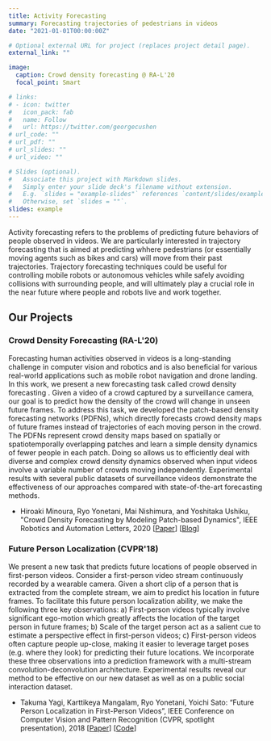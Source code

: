 ```yaml
---
title: Activity Forecasting
summary: Forecasting trajectories of pedestrians in videos
date: "2021-01-01T00:00:00Z"

# Optional external URL for project (replaces project detail page).
external_link: ""

image:
  caption: Crowd density forecasting @ RA-L'20
  focal_point: Smart

# links:
# - icon: twitter
#   icon_pack: fab
#   name: Follow
#   url: https://twitter.com/georgecushen
# url_code: ""
# url_pdf: ""
# url_slides: ""
# url_video: ""

# Slides (optional).
#   Associate this project with Markdown slides.
#   Simply enter your slide deck's filename without extension.
#   E.g. `slides = "example-slides"` references `content/slides/example-slides.md`.
#   Otherwise, set `slides = ""`.
slides: example
---
```


Activity forecasting refers to the problems of predicting future behaviors of people observed in videos. We are particularly interested in trajectory forecasting that is aimed at predicting whhere pedestrians (or essentially moving agents such as bikes and cars) will move from their past trajectories. Trajectory forecasting techniques could be useful for controlling mobile robots or autonomous vehicles while safely avoiding collisions with surrounding people, and will ultimately play a crucial role in the near future where people and robots live and work together.


## Our Projects
### Crowd Density Forecasting (RA-L'20)
Forecasting human activities observed in videos is a long-standing challenge in computer vision and robotics and is also beneficial for various real-world applications such as mobile robot navigation and drone landing. In this work, we present a new forecasting task called crowd density forecasting . Given a video of a crowd captured by a surveillance camera, our goal is to predict how the density of the crowd will change in unseen future frames. To address this task, we developed the patch-based density forecasting networks (PDFNs), which directly forecasts crowd density maps of future frames instead of trajectories of each moving person in the crowd. The PDFNs represent crowd density maps based on spatially or spatiotemporally overlapping patches and learn a simple density dynamics of fewer people in each patch. Doing so allows us to efficiently deal with diverse and complex crowd density dynamics observed when input videos involve a variable number of crowds moving independently. Experimental results with several public datasets of surveillance videos demonstrate the effectiveness of our approaches compared with state-of-the-art forecasting methods.

- Hiroaki Minoura, Ryo Yonetani, Mai Nishimura, and Yoshitaka Ushiku, "Crowd Density Forecasting by Modeling Patch-based Dynamics", IEEE Robotics and Automation Letters, 2020 [[Paper](https://ieeexplore.ieee.org/document/9286551)] [[Blog](https://medium.com/sinicx/crowd-density-forecasting-by-modeling-patch-based-dynamics-ieee-ra-l-4053a276c2f4)]

### Future Person Localization (CVPR'18)
We present a new task that predicts future locations of people observed in first-person videos. Consider a first-person video stream continuously recorded by a wearable camera. Given a short clip of a person that is extracted from the complete stream, we aim to predict his location in future frames. To facilitate this future person localization ability, we make the following three key observations: a) First-person videos typically involve significant ego-motion which greatly affects the location of the target person in future frames; b) Scale of the target person act as a salient cue to estimate a perspective effect in first-person videos; c) First-person videos often capture people up-close, making it easier to leverage target poses (e.g. where they look) for predicting their future locations. We incorporate these three observations into a prediction framework with a multi-stream convolution-deconvolution architecture. Experimental results reveal our method to be effective on our new dataset as well as on a public social interaction dataset.

- Takuma Yagi, Karttikeya Mangalam, Ryo Yonetani, Yoichi Sato: “Future Person Localization in First-Person Videos”, IEEE Conference on Computer Vision and Pattern Recognition (CVPR, spotlight presentation), 2018 [[Paper](https://openaccess.thecvf.com/content_cvpr_2018/html/Yagi_Future_Person_Localization_CVPR_2018_paper.html)] [[Code](https://github.com/takumayagi/fpl)]

